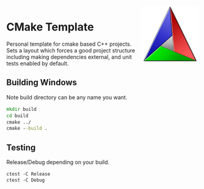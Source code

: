 
<img src='icon.png' width='150' height='150' align='right' />

# CMake Template

Personal template for cmake based C++ projects. Sets a layout which forces a good project structure including making dependencies external, and unit tests enabled by default.

## Building Windows

Note build directory can be any name you want.

```cmd
mkdir build 
cd build
cmake ../
cmake --build .
```

## Testing

Release/Debug depending on your build.

```
ctest -C Release
ctest -C Debug
```